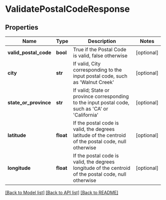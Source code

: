 # ValidatePostalCodeResponse

## Properties
Name | Type | Description | Notes
------------ | ------------- | ------------- | -------------
**valid_postal_code** | **bool** | True if the Postal Code is valid, false otherwise | [optional] 
**city** | **str** | If valid, City corresponding to the input postal code, such as &#39;Walnut Creek&#39; | [optional] 
**state_or_province** | **str** | If valid; State or province corresponding to the input postal code, such as &#39;CA&#39; or &#39;California&#39; | [optional] 
**latitude** | **float** | If the postal code is valid, the degrees latitude of the centroid of the postal code, null otherwise | [optional] 
**longitude** | **float** | If the postal code is valid, the degrees longitude of the centroid of the postal code, null otherwise | [optional] 

[[Back to Model list]](../README.md#documentation-for-models) [[Back to API list]](../README.md#documentation-for-api-endpoints) [[Back to README]](../README.md)


